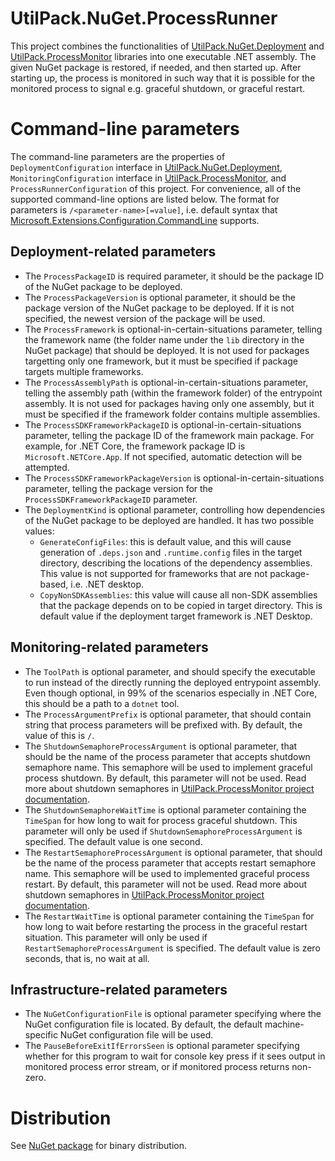 # UtilPack.NuGet.ProcessRunner

This project combines the functionalities of [UtilPack.NuGet.Deployment](../UtilPack.NuGet.Deployment) and [UtilPack.ProcessMonitor](../UtilPack.ProcessMonitor) libraries into one executable .NET assembly.
The given NuGet package is restored, if needed, and then started up.
After starting up, the process is monitored in such way that it is possible for the monitored process to signal e.g. graceful shutdown, or graceful restart.

# Command-line parameters
The command-line parameters are the properties of `DeploymentConfiguration` interface in [UtilPack.NuGet.Deployment](../UtilPack.NuGet.Deployment), `MonitoringConfiguration` interface in [UtilPack.ProcessMonitor](../UtilPack.ProcessMonitor), and `ProcessRunnerConfiguration` of this project.
For convenience, all of the supported command-line options are listed below.
The format for parameters is `/<parameter-name>[=value]`, i.e. default syntax that [Microsoft.Extensions.Configuration.CommandLine](https://www.nuget.org/packages/Microsoft.Extensions.Configuration.CommandLine/) supports.
## Deployment-related parameters
* The `ProcessPackageID` is required parameter, it should be the package ID of the NuGet package to be deployed.
* The `ProcessPackageVersion` is optional parameter, it should be the package version of the NuGet package to be deployed. If it is not specified, the newest version of the package will be used.
* The `ProcessFramework` is optional-in-certain-situations parameter, telling the framework name (the folder name under the `lib` directory in the NuGet package) that should be deployed. It is not used for packages targetting only one framework, but it must be specified if package targets multiple frameworks.
* The `ProcessAssemblyPath` is optional-in-certain-situations parameter, telling the assembly path (within the framework folder) of the entrypoint assembly. It is not used for packages having only one assembly, but it must be specified if the framework folder contains multiple assemblies.
* The `ProcessSDKFrameworkPackageID` is optional-in-certain-situations parameter, telling the package ID of the framework main package. For example, for .NET Core, the framework package ID is `Microsoft.NETCore.App`. If not specified, automatic detection will be attempted.
* The `ProcessSDKFrameworkPackageVersion` is optional-in-certain-situations parameter, telling the package version for the `ProcessSDKFrameworkPackageID` parameter.
* The `DeploymentKind` is optional parameter, controlling how dependencies of the NuGet package to be deployed are handled. It has two possible values:
    * `GenerateConfigFiles`: this is default value, and this will cause generation of `.deps.json` and `.runtime.config` files in the target directory, describing the locations of the dependency assemblies. This value is not supported for frameworks that are not package-based, i.e. .NET desktop.
    * `CopyNonSDKAssemblies`: this value will cause all non-SDK assemblies that the package depends on to be copied in target directory. This is default value if the deployment target framework is .NET Desktop.
## Monitoring-related parameters
* The `ToolPath` is optional parameter, and should specify the executable to run instead of the directly running the deployed entrypoint assembly. Even though optional, in 99% of the scenarios especially in .NET Core, this should be a path to a `dotnet` tool.
* The `ProcessArgumentPrefix` is optional parameter, that should contain string that process parameters will be prefixed with. By default, the value of this is `/`.
* The `ShutdownSemaphoreProcessArgument` is optional parameter, that should be the name of the process parameter that accepts shutdown semaphore name. This semaphore will be used to implement graceful process shutdown. By default, this parameter will not be used. Read more about shutdown semaphores in [UtilPack.ProcessMonitor project documentation](../UtilPack.ProcessMonitor).
* The `ShutdownSemaphoreWaitTime` is optional parameter containing the `TimeSpan` for how long to wait for process graceful shutdown. This parameter will only be used if `ShutdownSemaphoreProcessArgument` is specified. The default value is one second.
* The `RestartSemaphoreProcessArgument` is optional parameter, that should be the name of the process parameter that accepts restart semaphore name. This semaphore will be used to implemented graceful process restart. By default, this parameter will not be used. Read more about shutdown semaphores in [UtilPack.ProcessMonitor project documentation](../UtilPack.ProcessMonitor).
* The `RestartWaitTime` is optional parameter containing the `TimeSpan` for how long to wait before restarting the process in the graceful restart situation. This parameter will only be used if `RestartSemaphoreProcessArgument` is specified. The default value is zero seconds, that is, no wait at all.
## Infrastructure-related parameters
* The `NuGetConfigurationFile` is optional parameter specifying where the NuGet configuration file is located. By default, the default machine-specific NuGet configuration file will be used.
* The `PauseBeforeExitIfErrorsSeen` is optional parameter specifying whether for this program to wait for console key press if it sees output in monitored process error stream, or if monitored process returns non-zero.

# Distribution
See [NuGet package](http://www.nuget.org/packages/UtilPack.NuGet.ProcessRunner) for binary distribution.